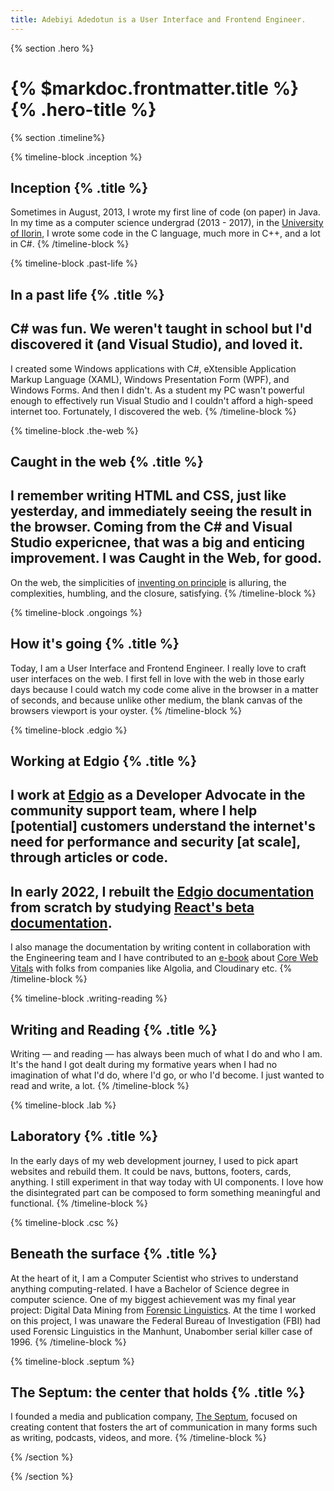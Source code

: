 ```yaml
---
title: Adebiyi Adedotun is a User Interface and Frontend Engineer.
---
```


{% section .hero %}

# {% $markdoc.frontmatter.title %} {% .hero-title %}

{% section .timeline%}

{% timeline-block .inception %}
## Inception {% .title %}
Sometimes in August, 2013, I wrote my first line of code (on paper) in Java. In my time as a computer science undergrad (2013 - 2017), in the [University of Ilorin](https://bit.ly/3ztwU3I), I wrote some code in the C language, much more in C++, and a lot in C#.
{% /timeline-block %}

{% timeline-block .past-life %}
## In a past life {% .title %}
C# was fun. We weren't taught in school but I'd discovered it (and Visual Studio), and loved it.
---
I created some Windows applications with C#, eXtensible Application Markup Language (XAML), Windows Presentation Form (WPF), and Windows Forms. And then I didn't. As a student my PC wasn't powerful enough to effectively run Visual Studio and I couldn't afford a high-speed internet too. Fortunately, I discovered the web.
{% /timeline-block %}

{% timeline-block .the-web %}
## Caught in the web {% .title %}
I remember writing HTML and CSS, just like yesterday, and immediately seeing the result in the browser. Coming from the C# and Visual Studio expericnee, that was a big and enticing improvement. I was Caught in the Web, for good.
---
On the web, the simplicities of [inventing on principle](https://bit.ly/3fgkFR4) is alluring, the complexities, humbling, and the closure, satisfying.
{% /timeline-block %}

{% timeline-block .ongoings %}
## How it's going {% .title %}
Today, I am a User Interface and Frontend Engineer. I really love to craft user interfaces on the web. I first fell in love with the web in those early days because I could watch my code come alive in the browser in a matter of seconds, and because unlike other medium, the blank canvas of the browsers viewport is your oyster.
{% /timeline-block %}

{% timeline-block .edgio %}
## Working at Edgio {% .title %}
I work at [Edgio](https://edg.io) as a Developer Advocate in the community support team, where I help [potential] customers understand the internet's need for performance and security [at scale], through articles or code.
---
In early 2022, I rebuilt the [Edgio documentation](https://docs.edg.io) from scratch by studying [React's beta documentation](https://beta.reactjs.org).
---
I also manage the documentation by writing content in collaboration with the Engineering team and I have contributed to an [e-book](https://bit.ly/3Nn31Yr) about [Core Web Vitals](https://web.dev/vitals) with folks from companies like Algolia, and Cloudinary etc.
{% /timeline-block %}

{% timeline-block .writing-reading %}
## Writing and Reading {% .title %}
Writing — and reading — has always been much of what I do and who I am. It's the hand I got dealt during my formative years when I had no imagination of what I'd do, where I'd go, or who I'd become. I just wanted to read and write, a lot.
{% /timeline-block %}

{% timeline-block .lab %}
## Laboratory {% .title %}
In the early days of my web development journey, I used to pick apart websites and rebuild them. It could be navs, buttons, footers, cards, anything. I still experiment in that way today with UI components. I love how the disintegrated part can be composed to form something meaningful and functional.
{% /timeline-block %}

{% timeline-block .csc %}
## Beneath the surface {% .title %}
At the heart of it, I am a Computer Scientist who strives to understand anything computing-related. I have a Bachelor of Science degree in computer science. One of my biggest achievement was my final year project: Digital Data Mining from [Forensic Linguistics](https://n.pr/3sELB02). At the time I worked on this project, I was unaware the Federal Bureau of Investigation (FBI) had used Forensic Linguistics in the Manhunt, Unabomber serial killer case of 1996.
{% /timeline-block %}

{% timeline-block .septum %}
## The Septum: the center that holds {% .title %}
I founded a media and publication company, [The Septum](https://theseptum.com), focused on creating content that fosters the art of communication in many forms such as writing, podcasts, videos, and more.
{% /timeline-block %}

{% /section %}

{% /section %}
